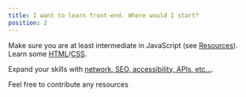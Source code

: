 ```yaml
---
title: I want to learn front-end. Where would I start?
position: 2
---
```


Make sure you are at least intermediate in JavaScript (see [Resources](<{{ "/resources/" | absolute_url }}>)). Learn some [HTML](<https://htmldog.com/guides/html/>)/[CSS](<https://htmldog.com/guides/css/>).

Expand your skills with [network, SEO, accessibility, APIs, etc...](<https://frontendmasters.com/books/front-end-handbook/2018/>).


Feel free to contribute any resources
